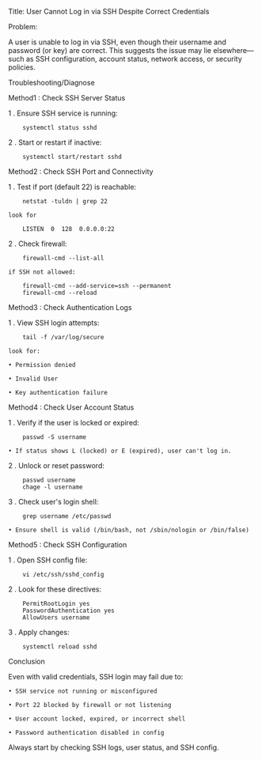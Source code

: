Title:  User Cannot Log in via SSH Despite Correct Credentials

Problem:

A user is unable to log in via SSH, even though their username and password (or key) are correct. 
This suggests the issue may lie elsewhere—such as SSH configuration, account status, network access, or security policies.


Troubleshooting/Diagnose

Method1 : Check SSH Server Status

1 . Ensure SSH service is running:

		systemctl status sshd
		
2 . Start or restart if inactive:

		systemctl start/restart sshd 


Method2 : Check SSH Port and Connectivity

1 . Test if port (default 22) is reachable:

		netstat -tuldn | grep 22
		
	look for
	
		LISTEN  0  128  0.0.0.0:22

2 . Check firewall:

		firewall-cmd --list-all
		
	if SSH not allowed:	
		
		firewall-cmd --add-service=ssh --permanent
		firewall-cmd --reload
		
		
Method3 : Check Authentication Logs		
		
1 . View SSH login attempts:		
		
		tail -f /var/log/secure
		
	look for:

	• Permission denied
	
	• Invalid User
	
	• Key authentication failure	
		
		
Method4 : Check User Account Status	

1 . Verify if the user is locked or expired:

		passwd -S username 
	
	• If status shows L (locked) or E (expired), user can't log in.

2 . Unlock or reset password:

		passwd username
		chage -l username

3 . Check user's login shell:

		grep username /etc/passwd

	• Ensure shell is valid (/bin/bash, not /sbin/nologin or /bin/false)
	

Method5 : Check SSH Configuration

1 . Open SSH config file:

		vi /etc/ssh/sshd_config
		
2 . Look for these directives:

		PermitRootLogin yes
		PasswordAuthentication yes
		AllowUsers username

3 . Apply changes:

		systemctl reload sshd
	
		
Conclusion

Even with valid credentials, SSH login may fail due to:

	• SSH service not running or misconfigured

	• Port 22 blocked by firewall or not listening

	• User account locked, expired, or incorrect shell

	• Password authentication disabled in config

Always start by checking SSH logs, user status, and SSH config.

